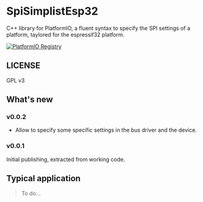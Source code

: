 # SpiSimplistEsp32
C++ library for PlatformIO, a fluent syntax to specify the SPI settings of a platform, taylored for the espressif32 platform.

[![PlatformIO Registry](https://badges.registry.platformio.org/packages/sporniket/library/SpiSimplistEsp32.svg)](https://registry.platformio.org/libraries/sporniket/SpiSimplistEsp32)

## LICENSE

GPL v3

## What's new

### v0.0.2

* Allow to specify some specific settings in the bus driver and the device.

### v0.0.1

Initial publishing, extracted from working code.


## Typical application

> To do...